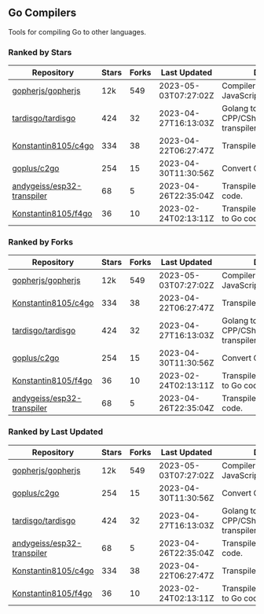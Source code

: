 ## Go Compilers

Tools for compiling Go to other languages.

### Ranked by Stars

| Repository | Stars | Forks | Last Updated | Description | 
|------------|-------|-------|--------------|-------------|
| [gopherjs/gopherjs](https://github.com/gopherjs/gopherjs) | 12k | 549 | 2023-05-03T07:27:02Z |  Compiler from Go to JavaScript. |
| [tardisgo/tardisgo](https://github.com/tardisgo/tardisgo) | 424 | 32 | 2023-04-27T16:13:03Z |  Golang to Haxe to CPP/CSharp/Java/JavaScript transpiler. |
| [Konstantin8105/c4go](https://github.com/Konstantin8105/c4go) | 334 | 38 | 2023-04-22T06:27:47Z |  Transpile C code to Go code. |
| [goplus/c2go](https://github.com/goplus/c2go) | 254 | 15 | 2023-04-30T11:30:56Z |  Convert C code to Go code. |
| [andygeiss/esp32-transpiler](https://github.com/andygeiss/esp32-transpiler) | 68 | 5 | 2023-04-26T22:35:04Z |  Transpile Go into Arduino code. |
| [Konstantin8105/f4go](https://github.com/Konstantin8105/f4go) | 36 | 10 | 2023-02-24T02:13:11Z |  Transpile FORTRAN 77 code to Go code. |

### Ranked by Forks

| Repository | Stars | Forks | Last Updated | Description | 
|------------|-------|-------|--------------|-------------|
| [gopherjs/gopherjs](https://github.com/gopherjs/gopherjs) | 12k | 549 | 2023-05-03T07:27:02Z |  Compiler from Go to JavaScript. |
| [Konstantin8105/c4go](https://github.com/Konstantin8105/c4go) | 334 | 38 | 2023-04-22T06:27:47Z |  Transpile C code to Go code. |
| [tardisgo/tardisgo](https://github.com/tardisgo/tardisgo) | 424 | 32 | 2023-04-27T16:13:03Z |  Golang to Haxe to CPP/CSharp/Java/JavaScript transpiler. |
| [goplus/c2go](https://github.com/goplus/c2go) | 254 | 15 | 2023-04-30T11:30:56Z |  Convert C code to Go code. |
| [Konstantin8105/f4go](https://github.com/Konstantin8105/f4go) | 36 | 10 | 2023-02-24T02:13:11Z |  Transpile FORTRAN 77 code to Go code. |
| [andygeiss/esp32-transpiler](https://github.com/andygeiss/esp32-transpiler) | 68 | 5 | 2023-04-26T22:35:04Z |  Transpile Go into Arduino code. |

### Ranked by Last Updated

| Repository | Stars | Forks | Last Updated | Description | 
|------------|-------|-------|--------------|-------------|
| [gopherjs/gopherjs](https://github.com/gopherjs/gopherjs) | 12k | 549 | 2023-05-03T07:27:02Z |  Compiler from Go to JavaScript. |
| [goplus/c2go](https://github.com/goplus/c2go) | 254 | 15 | 2023-04-30T11:30:56Z |  Convert C code to Go code. |
| [tardisgo/tardisgo](https://github.com/tardisgo/tardisgo) | 424 | 32 | 2023-04-27T16:13:03Z |  Golang to Haxe to CPP/CSharp/Java/JavaScript transpiler. |
| [andygeiss/esp32-transpiler](https://github.com/andygeiss/esp32-transpiler) | 68 | 5 | 2023-04-26T22:35:04Z |  Transpile Go into Arduino code. |
| [Konstantin8105/c4go](https://github.com/Konstantin8105/c4go) | 334 | 38 | 2023-04-22T06:27:47Z |  Transpile C code to Go code. |
| [Konstantin8105/f4go](https://github.com/Konstantin8105/f4go) | 36 | 10 | 2023-02-24T02:13:11Z |  Transpile FORTRAN 77 code to Go code. |

